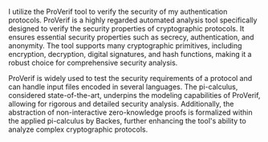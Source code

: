 I utilize the ProVerif tool to verify the security of my authentication protocols. ProVerif is a highly regarded automated analysis tool specifically designed to verify the security properties of cryptographic protocols. It ensures essential security properties such as secrecy, authentication, and anonymity. The tool supports many cryptographic primitives, including encryption, decryption, digital signatures, and hash functions, making it a robust choice for comprehensive security analysis. 

ProVerif is widely used to test the security requirements of a protocol and can handle input files encoded in several languages. The pi-calculus, considered state-of-the-art, underpins the modeling capabilities of ProVerif, allowing for rigorous and detailed security analysis. Additionally, the abstraction of non-interactive zero-knowledge proofs is formalized within the applied pi-calculus by Backes, further enhancing the tool's ability to analyze complex cryptographic protocols.
